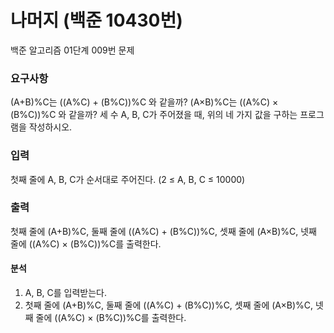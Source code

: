 # 나머지 (백준 10430번)
<p>
백준 알고리즘 01단계 009번 문제
</p>


### 요구사항
(A+B)%C는 ((A%C) + (B%C))%C 와 같을까?
(A×B)%C는 ((A%C) × (B%C))%C 와 같을까?
세 수 A, B, C가 주어졌을 때, 위의 네 가지 값을 구하는 프로그램을 작성하시오.


### 입력
첫째 줄에 A, B, C가 순서대로 주어진다. (2 ≤ A, B, C ≤ 10000)


### 출력
첫째 줄에 (A+B)%C, 둘째 줄에 ((A%C) + (B%C))%C, 셋째 줄에 (A×B)%C, 넷째 줄에 ((A%C) × (B%C))%C를 출력한다.


#### 분석
1. A, B, C를 입력받는다.
2. 첫째 줄에 (A+B)%C, 둘째 줄에 ((A%C) + (B%C))%C, 셋째 줄에 (A×B)%C, 넷째 줄에 ((A%C) × (B%C))%C를 출력한다.